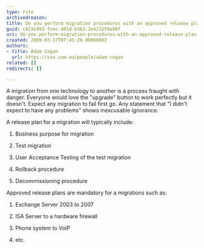 ```yaml
---
type: rule
archivedreason: 
title: Do you perform migration procedures with an approved release plan?
guid: c623c993-fcec-401d-b363-2e423259a80f
uri: do-you-perform-migration-procedures-with-an-approved-release-plan
created: 2009-03-17T07:45:29.0000000Z
authors:
- title: Adam Cogan
  url: https://ssw.com.au/people/adam-cogan
related: []
redirects: []

---
```


A migration from one technology to another is a process fraught with danger. Everyone would love the "upgrade" button to work perfectly but it doesn't. Expect any migration to fail first go. Any statement that "I didn't expect to have any problems" shows inexcusable ignorance.

<!--endintro-->

A release plan for a migration will typically include:

1. Business purpose for migration

2. Test migration

3. User Acceptance Testing of the test migration

4. Rollback procedure

5. Decommissioning procedure


Approved release plans are mandatory for a migrations such as:

1. Exchange Server 2003 to 2007

2. ISA Server to a hardware firewall

3. Phone system to VoIP

4. etc.
